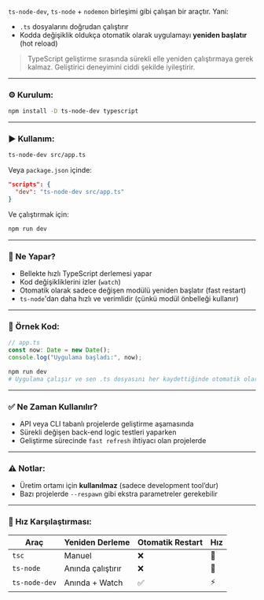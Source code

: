 
`ts-node-dev`, `ts-node` + `nodemon` birleşimi gibi çalışan bir araçtır. Yani:

- `.ts` dosyalarını doğrudan çalıştırır
- Kodda değişiklik oldukça otomatik olarak uygulamayı **yeniden başlatır** (hot reload)

> TypeScript geliştirme sırasında sürekli elle yeniden çalıştırmaya gerek kalmaz. Geliştirici deneyimini ciddi şekilde iyileştirir.

---

### ⚙️ Kurulum:

```bash
npm install -D ts-node-dev typescript
```

---

### ▶️ Kullanım:

```bash
ts-node-dev src/app.ts
```

Veya `package.json` içinde:

```json
"scripts": {
  "dev": "ts-node-dev src/app.ts"
}
```

Ve çalıştırmak için:

```bash
npm run dev
```

---

### 🔁 Ne Yapar?

- Bellekte hızlı TypeScript derlemesi yapar
- Kod değişikliklerini izler (`watch`)
- Otomatik olarak sadece değişen modülü yeniden başlatır (fast restart)
- `ts-node`'dan daha hızlı ve verimlidir (çünkü modül önbelleği kullanır)

---

### 📝 Örnek Kod:

```ts
// app.ts
const now: Date = new Date();
console.log("Uygulama başladı:", now);
```

```bash
npm run dev
# Uygulama çalışır ve sen .ts dosyasını her kaydettiğinde otomatik olarak yeniden başlatılır.
```

---

### ✅ Ne Zaman Kullanılır?

- API veya CLI tabanlı projelerde geliştirme aşamasında
- Sürekli değişen back-end logic testleri yaparken
- Geliştirme sürecinde `fast refresh` ihtiyacı olan projelerde

---

### ⚠️ Notlar:

- Üretim ortamı için **kullanılmaz** (sadece development tool’dur)
- Bazı projelerde `--respawn` gibi ekstra parametreler gerekebilir

---

### 🚀 Hız Karşılaştırması:

| Araç          | Yeniden Derleme   | Otomatik Restart | Hız |
| ------------- | ----------------- | ---------------- | --- |
| `tsc`         | Manuel            | ❌                | 🐢  |
| `ts-node`     | Anında çalıştırır | ❌                | 🐢  |
| `ts-node-dev` | Anında + Watch    | ✅                | ⚡   |

